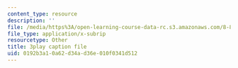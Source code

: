 ```yaml
---
content_type: resource
description: ''
file: /media/https%3A/open-learning-course-data-rc.s3.amazonaws.com/8-821-string-theory-and-holographic-duality-fall-2014/0192b3a10a62d34ad36e010f0341d512_jhyWwA_bJ5A.srt
file_type: application/x-subrip
resourcetype: Other
title: 3play caption file
uid: 0192b3a1-0a62-d34a-d36e-010f0341d512
---
```

